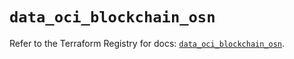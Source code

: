# `data_oci_blockchain_osn`

Refer to the Terraform Registry for docs: [`data_oci_blockchain_osn`](https://registry.terraform.io/providers/oracle/oci/7.19.0/docs/data-sources/blockchain_osn).
